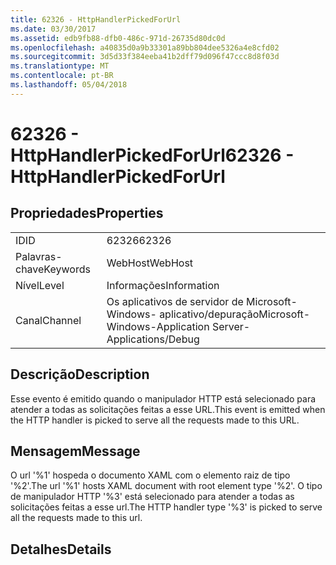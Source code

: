 ```yaml
---
title: 62326 - HttpHandlerPickedForUrl
ms.date: 03/30/2017
ms.assetid: edb9fb88-dfb0-486c-971d-26735d80dc0d
ms.openlocfilehash: a40835d0a9b33301a89bb804dee5326a4e8cfd02
ms.sourcegitcommit: 3d5d33f384eeba41b2dff79d096f47ccc8d8f03d
ms.translationtype: MT
ms.contentlocale: pt-BR
ms.lasthandoff: 05/04/2018
---
```

# <a name="62326---httphandlerpickedforurl"></a><span data-ttu-id="55ab9-102">62326 - HttpHandlerPickedForUrl</span><span class="sxs-lookup"><span data-stu-id="55ab9-102">62326 - HttpHandlerPickedForUrl</span></span>
## <a name="properties"></a><span data-ttu-id="55ab9-103">Propriedades</span><span class="sxs-lookup"><span data-stu-id="55ab9-103">Properties</span></span>  
  
|||  
|-|-|  
|<span data-ttu-id="55ab9-104">ID</span><span class="sxs-lookup"><span data-stu-id="55ab9-104">ID</span></span>|<span data-ttu-id="55ab9-105">62326</span><span class="sxs-lookup"><span data-stu-id="55ab9-105">62326</span></span>|  
|<span data-ttu-id="55ab9-106">Palavras-chave</span><span class="sxs-lookup"><span data-stu-id="55ab9-106">Keywords</span></span>|<span data-ttu-id="55ab9-107">WebHost</span><span class="sxs-lookup"><span data-stu-id="55ab9-107">WebHost</span></span>|  
|<span data-ttu-id="55ab9-108">Nível</span><span class="sxs-lookup"><span data-stu-id="55ab9-108">Level</span></span>|<span data-ttu-id="55ab9-109">Informações</span><span class="sxs-lookup"><span data-stu-id="55ab9-109">Information</span></span>|  
|<span data-ttu-id="55ab9-110">Canal</span><span class="sxs-lookup"><span data-stu-id="55ab9-110">Channel</span></span>|<span data-ttu-id="55ab9-111">Os aplicativos de servidor de Microsoft-Windows- aplicativo/depuração</span><span class="sxs-lookup"><span data-stu-id="55ab9-111">Microsoft-Windows-Application Server-Applications/Debug</span></span>|  
  
## <a name="description"></a><span data-ttu-id="55ab9-112">Descrição</span><span class="sxs-lookup"><span data-stu-id="55ab9-112">Description</span></span>  
 <span data-ttu-id="55ab9-113">Esse evento é emitido quando o manipulador HTTP está selecionado para atender a todas as solicitações feitas a esse URL.</span><span class="sxs-lookup"><span data-stu-id="55ab9-113">This event is emitted when the HTTP handler is picked to serve all the requests made to this URL.</span></span>  
  
## <a name="message"></a><span data-ttu-id="55ab9-114">Mensagem</span><span class="sxs-lookup"><span data-stu-id="55ab9-114">Message</span></span>  
 <span data-ttu-id="55ab9-115">O url '%1' hospeda o documento XAML com o elemento raiz de tipo '%2'.</span><span class="sxs-lookup"><span data-stu-id="55ab9-115">The url '%1' hosts XAML document with root element type '%2'.</span></span> <span data-ttu-id="55ab9-116">O tipo de manipulador HTTP '%3' está selecionado para atender a todas as solicitações feitas a esse url.</span><span class="sxs-lookup"><span data-stu-id="55ab9-116">The HTTP handler type '%3' is picked to serve all the requests made to this url.</span></span>  
  
## <a name="details"></a><span data-ttu-id="55ab9-117">Detalhes</span><span class="sxs-lookup"><span data-stu-id="55ab9-117">Details</span></span>
